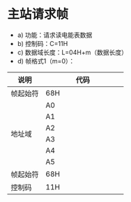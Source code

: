# 主站请求帧

* a) 功能：请求读电能表数据
* b) 控制码：C=11H
* c) 数据域长度：L=04H+m（数据长度）
* d) 帧格式1（m=0）：

<table>
    <thead>
        <tr>
            <th width="30%">说明</th>
            <th width="70%">代码</th>
        </tr>
    </thead>
    <tbody>
        <tr>
            <td>帧起始符</td>
            <td>68H</td>
        </tr>
        <tr>
            <td rowspan="6">地址域</td>
            <td>A0</td>
        </tr>
        <tr>
            <td>A1</td>
        </tr>
        <tr>
            <td>A2</td>
        </tr>
        <tr>
            <td>A3</td>
        </tr>
        <tr>
            <td>A4</td>
        </tr>
        <tr>
            <td>A5</td>
        </tr>
        <tr>
            <td>帧起始符</td>
            <td>68H</td>
        </tr>
        <tr>
            <td>控制码</td>
            <td>11H</td>
        </tr>
</table>